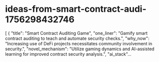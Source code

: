 # ideas-from-smart-contract-audi-1756298432746
[ { "title": "Smart Contract Auditing Game", "one_liner": "Gamify smart contract auditing to teach and automate security checks.", "why_now": "Increasing use of DeFi projects necessitates community involvement in security.", "novel_mechanism": "Utilize gaming dynamics and AI-assisted learning for improved contract security analysis.", "ai_stack"...
